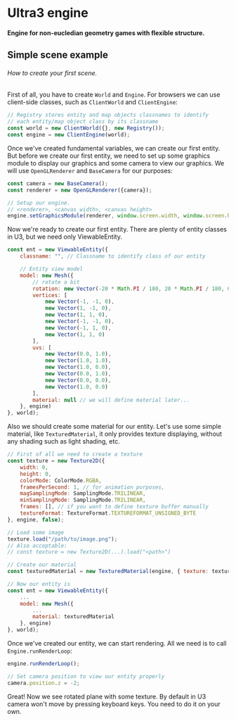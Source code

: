 # Ultra3 engine
#### Engine for non-eucledian geometry games with flexible structure.

## Simple scene example
###### How to create your first scene.
First of all, you have to create `World` and `Engine`. For browsers we can use client-side classes, such as `ClientWorld` and `ClientEngine`:

```javascript
// Registry stores entity and map objects classnames to identify
// each entity/map object class by its classname
const world = new ClientWorld({}, new Registry());
const engine = new ClientEngine(world);
```

Once we've created fundamental variables, we can create our first entity. But before we create our first entity, we need to set up some graphics module to display our graphics and some camera to view our graphics. We will use `OpenGLRenderer` and `BaseCamera` for our purposes:

```javascript
const camera = new BaseCamera();
const renderer = new OpenGLRenderer({camera});

// Setup our engine.
// <renderer>, <canvas width>, <canvas height>
engine.setGraphicsModule(renderer, window.screen.width, window.screen.height);
```

Now we're ready to create our first entity. There are plenty of entity classes in U3, but we need only ViewableEntity.

```javascript
const ent = new ViewableEntity({
    classname: "", // Classname to identify class of our entity

    // Entity view model
    model: new Mesh({
        // rotate a bit
        rotation: new Vector(-20 * Math.PI / 180, 20 * Math.PI / 180, 0),
        vertices: [
            new Vector(-1, -1, 0),
            new Vector(1, -1, 0),
            new Vector(1, 1, 0),
            new Vector(-1, -1, 0),
            new Vector(-1, 1, 0),
            new Vector(1, 1, 0)
        ],
        uvs: [
            new Vector(0.0, 1.0),
            new Vector(1.0, 1.0),
            new Vector(1.0, 0.0),
            new Vector(0.0, 1.0),
            new Vector(0.0, 0.0),
            new Vector(1.0, 0.0)
        ],
        material: null // we will define material later...
    }, engine)
}, world);
```

Also we should create some material for our entity. Let's use some simple material, like `TexturedMaterial`, it only provides texture displaying, without any shading such as light shading, etc.

```javascript
// First of all we need to create a texture
const texture = new Texture2D({
    width: 0,
    height: 0,
    colorMode: ColorMode.RGBA,
    framesPerSecond: 1, // for animation purposes,
    magSamplingMode: SamplingMode.TRILINEAR,
    minSamplingMode: SamplingMode.TRILINEAR,
    frames: [], // if you want to define texture buffer manually
    textureFormat: TextureFormat.TEXTUREFORMAT_UNSIGNED_BYTE
}, engine, false);

// Load some image
texture.load("/path/to/image.png");
// Also acceptable:
// const texture = new Texture2D(...).load("<path>")

// Create our material
const texturedMaterial = new TexturedMaterial(engine, { texture: texture });

// Now our entity is
const ent = new ViewableEntity({
    ...
    model: new Mesh({
        ...
        material: texturedMaterial
    }, engine)
}, world);
```

Once we've created our entity, we can start rendering. All we need is to call `Engine.runRenderLoop`:

```javascript
engine.runRenderLoop();

// Set camera position to view our entity properly
camera.position.z = -2;
```

Great! Now we see rotated plane with some texture.
By default in U3 camera won't move by pressing keyboard keys. You need to do it on your own.
